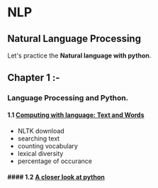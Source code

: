 # NLP
## Natural Language Processing

Let's practice the **Natural language with python**.

## Chapter 1 :-  
### Language Processing and Python.
#### 1.1 [Computing with language: Text and Words](chapter_1/1.1/NLP_chapter_1.ipynb "Language Processing and Python 1.1")
* NLTK download
* searching text
* counting vocabulary
* lexical diversity
* percentage of occurance

#### #### 1.2 [A closer look at python](chapter_1/1.2/NLP_chapter_1.ipynb "Language Processing and Python 1.1")






